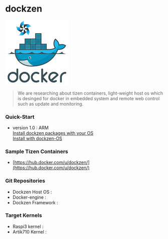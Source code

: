 # dockzen #

<img src="./image/tizen-docker.jpg" width="40%">

> We are researching about tizen containers, light-weight host os which is desinged for docker in embedded system and remote web control such as update and monitoring.


### Quick-Start ###

- version 1.0 : ARM  
[Install dockzen packages with your OS](./install/v1.0/README_wo_dockzen.md)  
[Install with dockzen-OS](./install/v1.0/README_wi_dockzen.md)

### Sample Tizen Containers ###
- [https://hub.docker.com/u/dockzen/](https://hub.docker.com/u/dockzen/)

### Git Repositories ###
- Dockzen Host OS : 
- Docker-engine :
- Dockzen Framework : 

### Target Kernels ###
- Raspi3 kernel : 
- Artik710 Kernel : 
  
    
